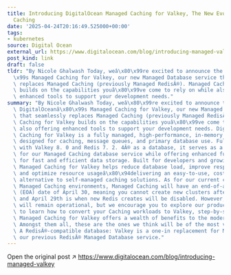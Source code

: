 ```yaml
---
title: Introducing DigitalOcean Managed Caching for Valkey, The New Evolution of Managed
  Caching
date: '2025-04-24T20:16:49.525000+00:00'
tags:
- kubernetes
source: Digital Ocean
external_url: https://www.digitalocean.com/blog/introducing-managed-valkey
post_kind: link
draft: false
tldr: "By Nicole Ghalwash Today, weâ\x80\x99re excited to announce the launch of DigitalOceanâ\x80\
  \x99s Managed Caching for Valkey, our new Managed Database service that seamlessly\
  \ replaces Managed Caching (previously Managed RedisÂ®). Managed Caching for Valkey\
  \ builds on the capabilities youâ\x80\x99ve come to rely on while also offering\
  \ enhanced tools to support your development needs."
summary: "By Nicole Ghalwash Today, weâ\x80\x99re excited to announce the launch of\
  \ DigitalOceanâ\x80\x99s Managed Caching for Valkey, our new Managed Database service\
  \ that seamlessly replaces Managed Caching (previously Managed RedisÂ®). Managed\
  \ Caching for Valkey builds on the capabilities youâ\x80\x99ve come to rely on while\
  \ also offering enhanced tools to support your development needs. DigitalOcean Managed\
  \ Caching for Valkey is a fully managed, high-performance, in-memory key-value datastore\
  \ designed for caching, message queues, and primary database use. Fully compatible\
  \ with Valkey 8. 0 and Redis 7. 2. 4Â® as a database, it serves as a drop-in replacement\
  \ for our Managed Caching database service while offering enhanced functionality\
  \ for fast and efficient data storage. Built for developers and growing businesses,\
  \ Managed Caching for Valkey helps reduce database load, improve response times,\
  \ and optimize resource usageâ\x80\x94delivering an easy-to-use, cost-effective\
  \ alternative to self-managed caching solutions. As for our current customers with\
  \ Managed Caching environments, Managed Caching will have an end-of-availability\
  \ (EOA) date of April 30, meaning you cannot create new clusters after this date,\
  \ and April 29th is when new Redis creates will be disabled. However, existing clusters\
  \ will remain operational, but we encourage you to explore our product documentation\
  \ to learn how to convert your Caching workloads to Valkey, step-by-step. DigitalOcean\
  \ Managed Caching for Valkey offers a wealth of benefits to the modern-day developer.\
  \ Amongst them all, these are the ones we think will be of the most value to you:\
  \ A RedisÂ®-compatible database: Valkey is a one-in replacement for Managed Caching,\
  \ our previous RedisÂ® Managed Database service."
---
```

Open the original post ↗ https://www.digitalocean.com/blog/introducing-managed-valkey
